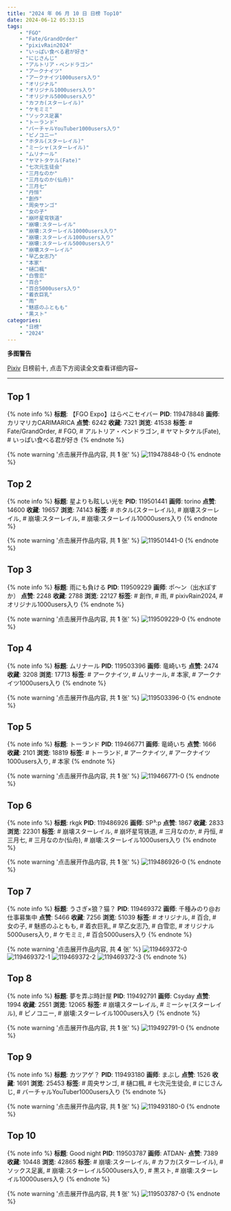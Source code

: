 ```yaml
---
title: "2024 年 06 月 10 日 日榜 Top10"
date: 2024-06-12 05:33:15
tags:
    - "FGO"
    - "Fate/GrandOrder"
    - "pixivRain2024"
    - "いっぱい食べる君が好き"
    - "にじさんじ"
    - "アルトリア・ペンドラゴン"
    - "アークナイツ"
    - "アークナイツ1000users入り"
    - "オリジナル"
    - "オリジナル1000users入り"
    - "オリジナル5000users入り"
    - "カフカ(スターレイル)"
    - "ケモミミ"
    - "ソックス足裏"
    - "トーランド"
    - "バーチャルYouTuber1000users入り"
    - "ピノコニー"
    - "ホタル(スターレイル)"
    - "ミーシャ(スターレイル)"
    - "ムリナール"
    - "ヤマトタケル(Fate)"
    - "七次元生徒会"
    - "三月なのか"
    - "三月なのか(仙舟)"
    - "三月七"
    - "丹恒"
    - "創作"
    - "周央サンゴ"
    - "女の子"
    - "崩坏星穹铁道"
    - "崩壊:スターレイル"
    - "崩壊:スターレイル10000users入り"
    - "崩壊:スターレイル1000users入り"
    - "崩壊:スターレイル5000users入り"
    - "崩壊スターレイル"
    - "早乙女志乃"
    - "本家"
    - "樋口楓"
    - "白雪恋"
    - "百合"
    - "百合5000users入り"
    - "着衣巨乳"
    - "雨"
    - "魅惑のふともも"
    - "黒スト"
categories:
    - "日榜"
    - "2024"
---
```


<i class="fa fa-triangle-exclamation"></i>**多图警告**<i class="fa fa-triangle-exclamation"></i>

[Pixiv](https://www.pixiv.net/) 日榜前十, 点击下方阅读全文查看详细内容~

<!-- more -->

---

## Top 1

{% note info %}
**标题**: 【FGO Expo】はらぺこセイバー
**PID**: 119478848 **画师**: カリマリカCARIMARICA
**点赞**: 6242 **收藏**: 7321 **浏览**: 41538
**标签**: # Fate/GrandOrder, # FGO, # アルトリア・ペンドラゴン, # ヤマトタケル(Fate), # いっぱい食べる君が好き
{% endnote %}

{% note warning '点击展开作品内容, 共 **1** 张' %}
![119478848-0](https://i.pixiv.re/img-original/img/2024/06/09/11/54/13/119478848_p0.jpg)
{% endnote %}

## Top 2

{% note info %}
**标题**: 星よりも眩しい光を
**PID**: 119501441 **画师**: torino
**点赞**: 14600 **收藏**: 19657 **浏览**: 74143
**标签**: # ホタル(スターレイル), # 崩壊スターレイル, # 崩壊:スターレイル, # 崩壊:スターレイル10000users入り
{% endnote %}

{% note warning '点击展开作品内容, 共 **1** 张' %}
![119501441-0](https://i.pixiv.re/img-original/img/2024/06/10/00/01/02/119501441_p0.jpg)
{% endnote %}

## Top 3

{% note info %}
**标题**: 雨にも負ける
**PID**: 119509229 **画师**: ポ～ン（出水ぽすか）
**点赞**: 2248 **收藏**: 2788 **浏览**: 22127
**标签**: # 創作, # 雨, # pixivRain2024, # オリジナル1000users入り
{% endnote %}

{% note warning '点击展开作品内容, 共 **1** 张' %}
![119509229-0](https://i.pixiv.re/img-original/img/2024/06/10/07/30/01/119509229_p0.jpg)
{% endnote %}

## Top 4

{% note info %}
**标题**: ムリナール
**PID**: 119503396 **画师**: 竜崎いち
**点赞**: 2474 **收藏**: 3208 **浏览**: 17713
**标签**: # アークナイツ, # ムリナール, # 本家, # アークナイツ1000users入り
{% endnote %}

{% note warning '点击展开作品内容, 共 **1** 张' %}
![119503396-0](https://i.pixiv.re/img-original/img/2024/06/10/00/51/11/119503396_p0.jpg)
{% endnote %}

## Top 5

{% note info %}
**标题**: トーランド
**PID**: 119466771 **画师**: 竜崎いち
**点赞**: 1666 **收藏**: 2101 **浏览**: 18819
**标签**: # トーランド, # アークナイツ, # アークナイツ1000users入り, # 本家
{% endnote %}

{% note warning '点击展开作品内容, 共 **1** 张' %}
![119466771-0](https://i.pixiv.re/img-original/img/2024/06/09/00/10/46/119466771_p0.jpg)
{% endnote %}

## Top 6

{% note info %}
**标题**: rkgk
**PID**: 119486926 **画师**: SP³:p
**点赞**: 1867 **收藏**: 2833 **浏览**: 22301
**标签**: # 崩壊スターレイル, # 崩坏星穹铁道, # 三月なのか, # 丹恒, # 三月七, # 三月なのか(仙舟), # 崩壊:スターレイル1000users入り
{% endnote %}

{% note warning '点击展开作品内容, 共 **1** 张' %}
![119486926-0](https://i.pixiv.re/img-original/img/2024/06/09/17/26/41/119486926_p0.png)
{% endnote %}

## Top 7

{% note info %}
**标题**: うさぎ×狼？猫？
**PID**: 119469372 **画师**: 千種みのり@お仕事募集中
**点赞**: 5466 **收藏**: 7256 **浏览**: 51039
**标签**: # オリジナル, # 百合, # 女の子, # 魅惑のふともも, # 着衣巨乳, # 早乙女志乃, # 白雪恋, # オリジナル5000users入り, # ケモミミ, # 百合5000users入り
{% endnote %}

{% note warning '点击展开作品内容, 共 **4** 张' %}
![119469372-0](https://i.pixiv.re/img-original/img/2024/06/09/01/34/14/119469372_p0.jpg)
![119469372-1](https://i.pixiv.re/img-original/img/2024/06/09/01/34/14/119469372_p1.jpg)
![119469372-2](https://i.pixiv.re/img-original/img/2024/06/09/01/34/14/119469372_p2.jpg)
![119469372-3](https://i.pixiv.re/img-original/img/2024/06/09/01/34/14/119469372_p3.jpg)
{% endnote %}

## Top 8

{% note info %}
**标题**: 夢を弄ぶ時計屋
**PID**: 119492791 **画师**: Csyday
**点赞**: 1994 **收藏**: 2551 **浏览**: 12065
**标签**: # 崩壊スターレイル, # ミーシャ(スターレイル), # ピノコニー, # 崩壊:スターレイル1000users入り
{% endnote %}

{% note warning '点击展开作品内容, 共 **1** 张' %}
![119492791-0](https://i.pixiv.re/img-original/img/2024/06/09/20/30/06/119492791_p0.png)
{% endnote %}

## Top 9

{% note info %}
**标题**: カツアゲ？
**PID**: 119493180 **画师**: まぶし
**点赞**: 1526 **收藏**: 1691 **浏览**: 25453
**标签**: # 周央サンゴ, # 樋口楓, # 七次元生徒会, # にじさんじ, # バーチャルYouTuber1000users入り
{% endnote %}

{% note warning '点击展开作品内容, 共 **1** 张' %}
![119493180-0](https://i.pixiv.re/img-original/img/2024/06/09/20/41/04/119493180_p0.jpg)
{% endnote %}

## Top 10

{% note info %}
**标题**: Good night
**PID**: 119503787 **画师**: ATDAN-
**点赞**: 7389 **收藏**: 10448 **浏览**: 42865
**标签**: # 崩壊:スターレイル, # カフカ(スターレイル), # ソックス足裏, # 崩壊:スターレイル5000users入り, # 黒スト, # 崩壊:スターレイル10000users入り
{% endnote %}

{% note warning '点击展开作品内容, 共 **1** 张' %}
![119503787-0](https://i.pixiv.re/img-original/img/2024/06/10/01/31/45/119503787_p0.png)
{% endnote %}
